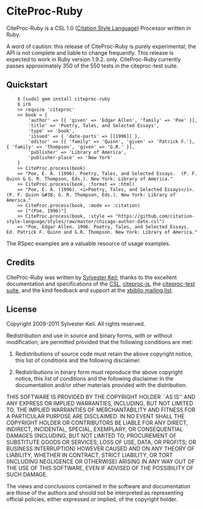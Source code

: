 CiteProc-Ruby
=============

CiteProc-Ruby is a CSL 1.0 ([Citation Style Language](http://citationstyles.org/))
Processor written in Ruby.

A word of caution: this release of CiteProc-Ruby is purely experimental; the API
is not complete and liable to change frequently. This release is expected to
work in Ruby version 1.9.2. only. CiteProc-Ruby currently passes approximately
350 of the 550 tests in the citeproc-test suite.


Quickstart
----------

		$ [sudo] gem install citeproc-ruby
		$ irb
		>> require 'citeproc'
		>> book = {
			'author' => [{ 'given' => 'Edgar Allen', 'family' => 'Poe' }],
			'title' => 'Poetry, Tales, and Selected Essays',
			'type' => 'book',
			'issued' => { 'date-parts' => [[1996]] },
			'editor' => [{ 'family' => 'Quinn', 'given' => 'Patrick F.'}, { 'family' => 'Thompson', 'given' => 'G.R.' }],
			'publisher' => 'Library of America',
			'publisher-place' => 'New York'
		}
		>> CiteProc.process(book)
		=> "Poe, E. A. (1996). Poetry, Tales, and Selected Essays.  (P. F. Quinn & G. R. Thompson, Eds.). New York: Library of America."
		>> CiteProc.process(book, :format => :html)
		=> "Poe, E. A. (1996). <i>Poetry, Tales, and Selected Essays</i>.  (P. F. Quinn &#38; G. R. Thompson, Eds.). New York: Library of America."
		>> CiteProc.process(book, :mode => :citation)
		=> ["(Poe, 1996)"]
		>> CiteProc.process(book, :style => "https://github.com/citation-style-language/styles/raw/master/chicago-author-date.csl")
		=> "Poe, Edgar Allen. 1996. Poetry, Tales, and Selected Essays. Ed. Patrick F. Quinn and G.R. Thompson. New York: Library of America."


The RSpec examples are a valuable resource of usage examples.


Credits
-------

CiteProc-Ruby was written by [Sylvester Keil](http://sylvester.keil.or.at);
thanks to the excellent documentation and specifications of the
[CSL](http://citationstyles.org), [citeproc-js](http://bitbucket.org/fbennett/citeproc-js/wiki/Home),
the [citeproc-test suite](https://bitbucket.org/bdarcus/citeproc-test), and the
kind feedback and support at the [xbiblio mailing list](http://sourceforge.net/mail/?group_id=117435).


License
-------

Copyright 2009-2011 Sylvester Keil. All rights reserved.

Redistribution and use in source and binary forms, with or without
modification, are permitted provided that the following conditions are met:

 1. Redistributions of source code must retain the above copyright notice,
    this list of conditions and the following disclaimer.

 2. Redistributions in binary form must reproduce the above copyright notice,
    this list of conditions and the following disclaimer in the documentation
    and/or other materials provided with the distribution.

THIS SOFTWARE IS PROVIDED BY THE COPYRIGHT HOLDER ``AS IS'' AND ANY EXPRESS OR
IMPLIED WARRANTIES, INCLUDING, BUT NOT LIMITED TO, THE IMPLIED WARRANTIES OF
MERCHANTABILITY AND FITNESS FOR A PARTICULAR PURPOSE ARE DISCLAIMED. IN NO
EVENT SHALL THE COPYRIGHT HOLDER OR CONTRIBUTORS BE LIABLE FOR ANY DIRECT,
INDIRECT, INCIDENTAL, SPECIAL, EXEMPLARY, OR CONSEQUENTIAL DAMAGES (INCLUDING,
BUT NOT LIMITED TO, PROCUREMENT OF SUBSTITUTE GOODS OR SERVICES; LOSS OF USE,
DATA, OR PROFITS; OR BUSINESS INTERRUPTION) HOWEVER CAUSED AND ON ANY THEORY
OF LIABILITY, WHETHER IN CONTRACT, STRICT LIABILITY, OR TORT (INCLUDING
NEGLIGENCE OR OTHERWISE) ARISING IN ANY WAY OUT OF THE USE OF THIS SOFTWARE,
EVEN IF ADVISED OF THE POSSIBILITY OF SUCH DAMAGE.

The views and conclusions contained in the software and documentation are
those of the authors and should not be interpreted as representing official
policies, either expressed or implied, of the copyright holder.